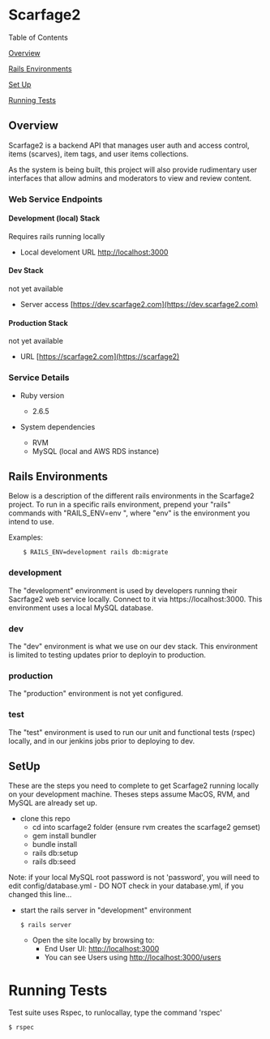 # Scarfage2

Table of Contents


[Overview](#Overview)

[Rails Environments](#RailsEnvironments)

[Set Up](#SetUp)

[Running Tests](#RunningTests)

<a name="Overview"/>

## Overview

Scarfage2 is a backend API that manages user auth and access control, items (scarves), item tags, and user items collections.

As the system is being built, this project will also provide rudimentary user interfaces that allow admins and moderators to view and review content.

### Web Service Endpoints

#### Development (local) Stack

Requires rails running locally

* Local develoment URL [http://localhost:3000](http://localhost:3000)

#### Dev Stack

not yet available

* Server access [https://dev.scarfage2.com](https://dev.scarfage2.com)

#### Production Stack

not yet available

* URL [https://scarfage2.com](https://scarfage2)

### Service Details

* Ruby version

  * 2.6.5

* System dependencies

  * RVM
  * MySQL (local and AWS RDS instance)


<a name="RailsEnvironments"/>

## Rails Environments

Below is a description of the different rails environments in the Scarfage2 project.  To run in a specific rails environment, prepend your "rails" commands with "RAILS_ENV=env ", where "env" is the environment you intend to use.

Examples:
```
    $ RAILS_ENV=development rails db:migrate
```
### development
The "development" environment is used by developers running their Sacrfage2 web service locally.  Connect to it via https://localhost:3000. This environment uses a local MySQL database.
### dev
The "dev" environment is what we use on our dev stack. This environment is limited to testing updates prior to deployin to production.
### production
The "production" environment is not yet configured.
### test
The "test" environment is used to run our unit and functional tests (rspec) locally, and in our jenkins jobs prior to deploying to dev.

<a name="SetUp"/>

## SetUp

These are the steps you need to complete to get Scarfage2 running locally on your development machine. Theses steps assume MacOS, RVM, and MySQL are already set up.

* clone this repo
  * cd into scarfage2 folder (ensure rvm creates the scarfage2 gemset)
  * gem install bundler
  * bundle install
  * rails db:setup
  * rails db:seed

Note: if your local MySQL root password is not 'password', you will need to edit config/database.yml - DO NOT check in your database.yml, if you changed this line...

* start the rails server in "development" environment

  ~~~
  $ rails server
  ~~~

  * Open the site locally by browsing to:
    * End User UI: [http://localhost:3000](http://localhost:3000)
    * You can see Users using [http://localhost:3000/users](http://localhost:3000/users)


<a name="RunningTests"/>

# Running Tests

Test suite uses Rspec, to runlocallay, type the command 'rspec'

~~~
$ rspec
~~~

